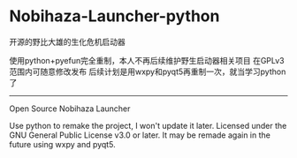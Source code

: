 # Nobihaza-Launcher-python
开源的野比大雄的生化危机启动器

使用python+pyefun完全重制，本人不再后续维护野生启动器相关项目
在GPLv3范围内可随意修改发布
后续计划是用wxpy和pyqt5再重制一次，就当学习python了

----
Open Source Nobihaza Launcher

Use python to remake the project, I won't update it later.
Licensed under the GNU General Public License v3.0 or later.
It may be remade again in the future using wxpy and pyqt5.
